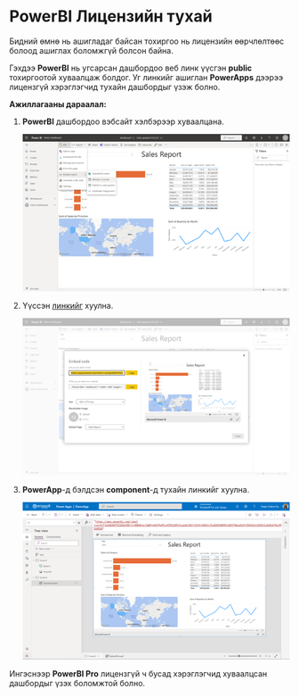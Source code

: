 # PowerBI Лицензийн тухай 

Бидний өмнө нь ашигладаг байсан тохиргоо нь лицензийн өөрчлөлтөөс болоод ашиглах боломжгүй болсон байна.
 
Гэхдээ **PowerBI** нь угсарсан дашбордоо веб линк үүсгэн **public** тохиргоотой хуваалцаж болдог. Уг линкийг ашиглан **PowerApps** дээрээ лицензгүй хэрэглэгчид тухайн дашбордыг үзэж болно.

**Ажиллагааны дараалал:**

1.  **PowerBI** дашбордоо вэбсайт хэлбэрээр хуваалцана.

    ![alt text](media/webshare.png "Components icon")
    

2.  Үүссэн [линкийг](https://app.powerbi.com/view?r=eyJrIjoiNGI0YTE3ZmEtOGYyYy00OGYwLTg0NjgtNTQwNTcxMTZkZGFkIiwidCI6IjJlNjIyMWI2LTkzN2EtNDQ5Yi05YTNmLWIzMjI3MzMxYzM3ZCIsImMiOjEwfQ%3D%3D) хуулна.

    ![alt text](media/weblink.png "Components icon")
    

3.  **PowerApp**-д бэлдсэн **component**-д тухайн линкийг хуулна.

    ![alt text](media/powerapp.png "Components icon")
    
    
Ингэснээр **PowerBI Pro** лицензгүй ч бусад хэрэглэгчид хуваалцсан дашбордыг үзэх боломжтой болно.
